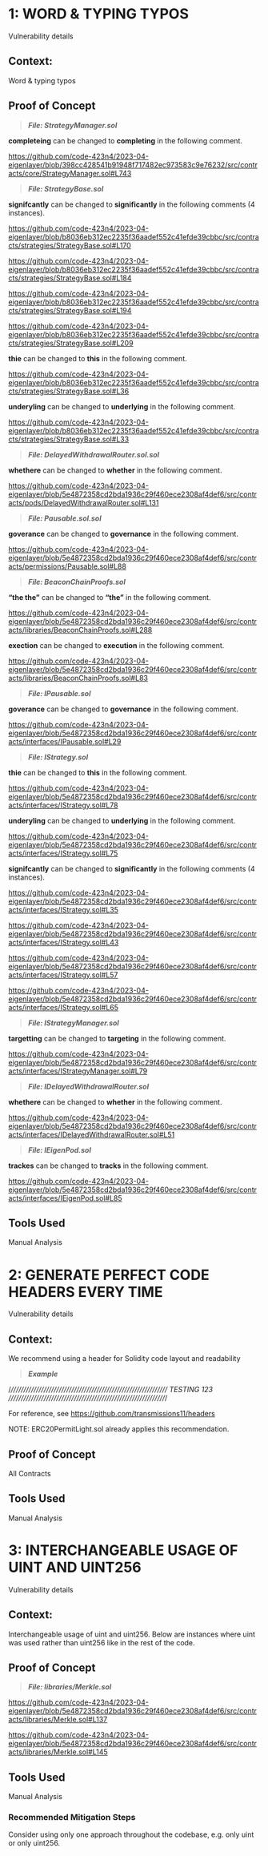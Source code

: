 # 1: WORD & TYPING TYPOS

Vulnerability details

## Context:

Word & typing typos

## Proof of Concept

> ***File: StrategyManager.sol*** 

__completeing__  can be changed to __completing__  in the following comment.

https://github.com/code-423n4/2023-04-eigenlayer/blob/398cc428541b91948f717482ec973583c9e76232/src/contracts/core/StrategyManager.sol#L743


> ***File: StrategyBase.sol*** 

__signifcantly__ can be changed to __significantly__ in the following comments (4 instances).

https://github.com/code-423n4/2023-04-eigenlayer/blob/b8036eb312ec2235f36aadef552c41efde39cbbc/src/contracts/strategies/StrategyBase.sol#L170

https://github.com/code-423n4/2023-04-eigenlayer/blob/b8036eb312ec2235f36aadef552c41efde39cbbc/src/contracts/strategies/StrategyBase.sol#L184

https://github.com/code-423n4/2023-04-eigenlayer/blob/b8036eb312ec2235f36aadef552c41efde39cbbc/src/contracts/strategies/StrategyBase.sol#L194

https://github.com/code-423n4/2023-04-eigenlayer/blob/b8036eb312ec2235f36aadef552c41efde39cbbc/src/contracts/strategies/StrategyBase.sol#L209


__thie__ can be changed to __this__ in the following comment.

https://github.com/code-423n4/2023-04-eigenlayer/blob/b8036eb312ec2235f36aadef552c41efde39cbbc/src/contracts/strategies/StrategyBase.sol#L36


__underyling__ can be changed to __underlying__ in the following comment.

https://github.com/code-423n4/2023-04-eigenlayer/blob/b8036eb312ec2235f36aadef552c41efde39cbbc/src/contracts/strategies/StrategyBase.sol#L33


> ***File: DelayedWithdrawalRouter.sol.sol*** 

__whethere__ can be changed to __whether__ in the following comment.

https://github.com/code-423n4/2023-04-eigenlayer/blob/5e4872358cd2bda1936c29f460ece2308af4def6/src/contracts/pods/DelayedWithdrawalRouter.sol#L131


> ***File: Pausable.sol.sol*** 

__goverance__ can be changed to __governance__ in the following comment.

https://github.com/code-423n4/2023-04-eigenlayer/blob/5e4872358cd2bda1936c29f460ece2308af4def6/src/contracts/permissions/Pausable.sol#L88


> ***File: BeaconChainProofs.sol*** 

__“the the”__ can be changed to __“the”__ in the following comment.

https://github.com/code-423n4/2023-04-eigenlayer/blob/5e4872358cd2bda1936c29f460ece2308af4def6/src/contracts/libraries/BeaconChainProofs.sol#L288


__exection__ can be changed to __execution__ in the following comment.

https://github.com/code-423n4/2023-04-eigenlayer/blob/5e4872358cd2bda1936c29f460ece2308af4def6/src/contracts/libraries/BeaconChainProofs.sol#L83


> ***File: IPausable.sol*** 

__goverance__ can be changed to __governance__ in the following comment.

https://github.com/code-423n4/2023-04-eigenlayer/blob/5e4872358cd2bda1936c29f460ece2308af4def6/src/contracts/interfaces/IPausable.sol#L29


> ***File: IStrategy.sol*** 

__thie__ can be changed to __this__ in the following comment.

https://github.com/code-423n4/2023-04-eigenlayer/blob/5e4872358cd2bda1936c29f460ece2308af4def6/src/contracts/interfaces/IStrategy.sol#L78


__underyling__ can be changed to __underlying__ in the following comment.

https://github.com/code-423n4/2023-04-eigenlayer/blob/5e4872358cd2bda1936c29f460ece2308af4def6/src/contracts/interfaces/IStrategy.sol#L75


__signifcantly__ can be changed to __significantly__ in the following comments (4 instances).

https://github.com/code-423n4/2023-04-eigenlayer/blob/5e4872358cd2bda1936c29f460ece2308af4def6/src/contracts/interfaces/IStrategy.sol#L35

https://github.com/code-423n4/2023-04-eigenlayer/blob/5e4872358cd2bda1936c29f460ece2308af4def6/src/contracts/interfaces/IStrategy.sol#L43

https://github.com/code-423n4/2023-04-eigenlayer/blob/5e4872358cd2bda1936c29f460ece2308af4def6/src/contracts/interfaces/IStrategy.sol#L57

https://github.com/code-423n4/2023-04-eigenlayer/blob/5e4872358cd2bda1936c29f460ece2308af4def6/src/contracts/interfaces/IStrategy.sol#L65


> ***File: IStrategyManager.sol*** 

__targetting__ can be changed to __targeting__ in the following comment.

https://github.com/code-423n4/2023-04-eigenlayer/blob/5e4872358cd2bda1936c29f460ece2308af4def6/src/contracts/interfaces/IStrategyManager.sol#L79



> ***File: IDelayedWithdrawalRouter.sol*** 

__whethere__ can be changed to __whether__ in the following comment.

https://github.com/code-423n4/2023-04-eigenlayer/blob/5e4872358cd2bda1936c29f460ece2308af4def6/src/contracts/interfaces/IDelayedWithdrawalRouter.sol#L51


> ***File: IEigenPod.sol*** 

__trackes__ can be changed to __tracks__ in the following comment.

https://github.com/code-423n4/2023-04-eigenlayer/blob/5e4872358cd2bda1936c29f460ece2308af4def6/src/contracts/interfaces/IEigenPod.sol#L85


## Tools Used

Manual Analysis


# 2: GENERATE PERFECT CODE HEADERS EVERY TIME					

Vulnerability details

## Context:

We recommend using a header for Solidity code layout and readability

> ***Example***

 /*//////////////////////////////////////////////////////////////
                           TESTING 123
//////////////////////////////////////////////////////////////*/


For reference, see https://github.com/transmissions11/headers

NOTE: ERC20PermitLight.sol already applies this recommendation.

## Proof of Concept

All Contracts


## Tools Used

Manual Analysis


# 3: INTERCHANGEABLE USAGE OF UINT AND UINT256

Vulnerability details

## Context:

Interchangeable usage of uint and uint256. Below are instances where uint was used rather than uint256 like in the rest of the code.

## Proof of Concept

> ***File: libraries/Merkle.sol***

https://github.com/code-423n4/2023-04-eigenlayer/blob/5e4872358cd2bda1936c29f460ece2308af4def6/src/contracts/libraries/Merkle.sol#L137

https://github.com/code-423n4/2023-04-eigenlayer/blob/5e4872358cd2bda1936c29f460ece2308af4def6/src/contracts/libraries/Merkle.sol#L145


## Tools Used

Manual Analysis

### Recommended Mitigation Steps

Consider using only one approach throughout the codebase, e.g. only uint or only uint256.

